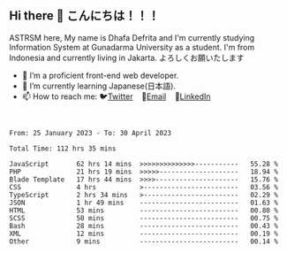 ## Hi there 👋 こんにちは！！！
ASTRSM here, My name is Dhafa Defrita and I'm currently studying Information System at Gunadarma University as a student. I'm from Indonesia and currently living in Jakarta. よろしくお願いたします

- 🔭 I’m a proficient front-end web developer.
- 🌱 I’m currently learning Japanese(日本語).
- 📫 How to reach me: 🐦[Twitter](https://twitter.com/0_astrsm)&nbsp;&nbsp;&nbsp;&nbsp;📧[Email](ddefrito84@gmail.com)&nbsp;&nbsp;&nbsp;&nbsp;💼[LinkedIn](https://www.linkedin.com/in/dhafa-defrita-rama-yudistira-9357a9229/)
<br>
<!-- <p align="left">
<a href="https://github.com/ASTRSM">
  <img height="180em" src="https://github-readme-stats-eight-theta.vercel.app/api?username=ASTRSM&show_icons=true&theme=dracula&include_all_commits=true&count_private=true"/>
  <img height="180em" src="https://github-readme-stats-eight-theta.vercel.app/api/top-langs/?username=ASTRSM&layout=compact&langs_count=8&theme=dracula"/>
</a>
</p> -->

<!--START_SECTION:waka-->

```text
From: 25 January 2023 - To: 30 April 2023

Total Time: 112 hrs 35 mins

JavaScript       62 hrs 14 mins  >>>>>>>>>>>>>>-----------   55.28 %
PHP              21 hrs 19 mins  >>>>>--------------------   18.94 %
Blade Template   17 hrs 44 mins  >>>>---------------------   15.76 %
CSS              4 hrs           >------------------------   03.56 %
TypeScript       2 hrs 34 mins   >------------------------   02.29 %
JSON             1 hr 49 mins    -------------------------   01.63 %
HTML             53 mins         -------------------------   00.80 %
SCSS             50 mins         -------------------------   00.75 %
Bash             28 mins         -------------------------   00.43 %
XML              12 mins         -------------------------   00.19 %
Other            9 mins          -------------------------   00.14 %
```

<!--END_SECTION:waka-->
